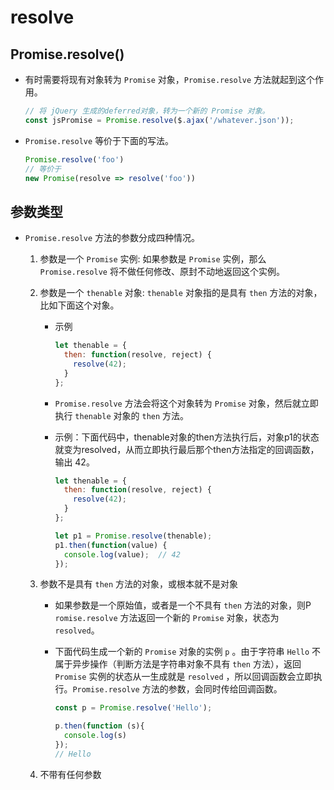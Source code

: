 # resolve

## Promise.resolve()

  - 有时需要将现有对象转为 `Promise` 对象，`Promise.resolve` 方法就起到这个作用。

    ```javascript
    // 将 jQuery 生成的deferred对象，转为一个新的 Promise 对象。
    const jsPromise = Promise.resolve($.ajax('/whatever.json'));
    ```

  - `Promise.resolve` 等价于下面的写法。

    ```javascript
    Promise.resolve('foo')
    // 等价于
    new Promise(resolve => resolve('foo'))
    ```

## 参数类型

  - `Promise.resolve` 方法的参数分成四种情况。

    1.  参数是一个 `Promise` 实例: 如果参数是 `Promise` 实例，那么 `Promise.resolve` 将不做任何修改、原封不动地返回这个实例。

    2.  参数是一个 `thenable` 对象: `thenable` 对象指的是具有 `then` 方法的对象，比如下面这个对象。

          - 示例

            ```javascript
            let thenable = {
              then: function(resolve, reject) {
                resolve(42);
              }
            };
            ```

          - `Promise.resolve` 方法会将这个对象转为 `Promise` 对象，然后就立即执行 `thenable` 对象的 `then` 方法。

          - 示例：下面代码中，thenable对象的then方法执行后，对象p1的状态就变为resolved，从而立即执行最后那个then方法指定的回调函数，输出 42。

            ```javascript
            let thenable = {
              then: function(resolve, reject) {
                resolve(42);
              }
            };

            let p1 = Promise.resolve(thenable);
            p1.then(function(value) {
              console.log(value);  // 42
            });
            ```

    3.  参数不是具有 `then` 方法的对象，或根本就不是对象

          - 如果参数是一个原始值，或者是一个不具有 `then` 方法的对象，则P `romise.resolve` 方法返回一个新的 `Promise` 对象，状态为 `resolved`。

          - 下面代码生成一个新的 `Promise` 对象的实例 `p` 。由于字符串 `Hello` 不属于异步操作（判断方法是字符串对象不具有 `then` 方法），返回 `Promise` 实例的状态从一生成就是 `resolved` ，所以回调函数会立即执行。`Promise.resolve` 方法的参数，会同时传给回调函数。

            ```javascript
            const p = Promise.resolve('Hello');

            p.then(function (s){
              console.log(s)
            });
            // Hello
            ```

    4.  不带有任何参数
